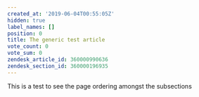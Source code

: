 ```yaml
---
created_at: '2019-06-04T00:55:05Z'
hidden: true
label_names: []
position: 0
title: The generic test article
vote_count: 0
vote_sum: 0
zendesk_article_id: 360000990636
zendesk_section_id: 360000196935
---
```


This is a test to see the page ordering amongst the subsections
